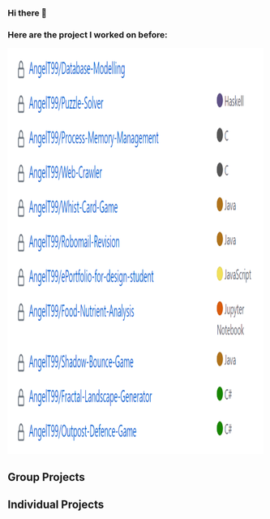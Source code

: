 ### Hi there 👋

### Here are the project I worked on before:

<p align="left">
  <img src="{6789CD37-EC8C-47FF-A2D3-99541CB50339}.png" height="800"  >
</p>

## Group Projects

## Individual Projects


<!--
**AngelT99/angelt99** is a ✨ _special_ ✨ repository because its `README.md` (this file) appears on your GitHub profile.

Here are some ideas to get you started:

- 🔭 I’m currently working on ...
- 🌱 I’m currently learning ...
- 👯 I’m looking to collaborate on ...
- 🤔 I’m looking for help with ...
- 💬 Ask me about ...
- 📫 How to reach me: ...
- 😄 Pronouns: ...
- ⚡ Fun fact: ...
-->
